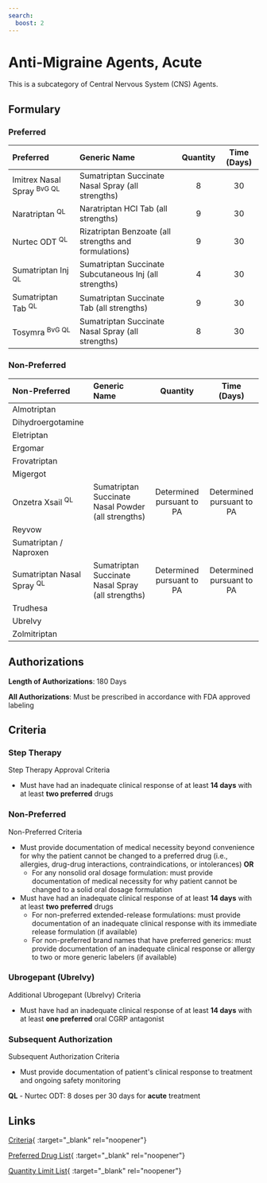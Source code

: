 ```yaml
---
search:
  boost: 2 
---
```


# Anti-Migraine Agents, Acute

This is a subcategory of Central Nervous System (CNS) Agents.

## Formulary

### Preferred

| Preferred                             | Generic Name                                           | Quantity | Time (Days) |
|:--------------------------------------|:-------------------------------------------------------|:--------:|:-----------:|
| Imitrex Nasal Spray <sup>BvG QL</sup> | Sumatriptan Succinate Nasal Spray (all strengths)      |    8     |     30      |
| Naratriptan <sup>QL</sup>             | Naratriptan HCI Tab (all strengths)                    |    9     |     30      |
| Nurtec ODT <sup>QL</sup>              | Rizatriptan Benzoate (all strengths and formulations)  |    9     |     30      |
| Sumatriptan Inj <sup>QL</sup>         | Sumatriptan Succinate Subcutaneous Inj (all strengths) |    4     |     30      |
| Sumatriptan Tab <sup>QL</sup>         | Sumatriptan Succinate Tab (all strengths)              |    9     |     30      |
| Tosymra <sup>BvG QL</sup>             | Sumatriptan Succinate Nasal Spray (all strengths)      |    8     |     30      |

### Non-Preferred

| Non-Preferred                         | Generic Name                                       |         Quantity          |        Time (Days)        |
|:--------------------------------------|:---------------------------------------------------|:-------------------------:|:-------------------------:|
| Almotriptan                           |                                                    |                           |                           |
| Dihydroergotamine                     |                                                    |                           |                           |
| Eletriptan                            |                                                    |                           |                           |
| Ergomar                               |                                                    |                           |                           |
| Frovatriptan                          |                                                    |                           |                           |
| Migergot                              |                                                    |                           |                           |
| Onzetra Xsail <sup>QL</sup>           | Sumatriptan Succinate Nasal Powder (all strengths) | Determined pursuant to PA | Determined pursuant to PA |
| Reyvow                                |                                                    |                           |                           |
| Sumatriptan / Naproxen                |                                                    |                           |                           |
| Sumatriptan Nasal Spray <sup>QL</sup> | Sumatriptan Succinate Nasal Spray (all strengths)  | Determined pursuant to PA | Determined pursuant to PA |
| Trudhesa                              |                                                    |                           |                           |
| Ubrelvy                               |                                                    |                           |                           |
| Zolmitriptan                          |                                                    |                           |                           |

## Authorizations

**Length of Authorizations**: 180 Days

**All Authorizations**: Must be prescribed in accordance with FDA approved labeling

## Criteria

### Step Therapy

Step Therapy Approval Criteria

- Must have had an inadequate clinical response of at least **14 days** with at least **two preferred** drugs

### Non-Preferred

Non-Preferred Criteria

- Must provide documentation of medical necessity beyond convenience for why the patient cannot be changed to a preferred drug (i.e., allergies, drug-drug interactions, contraindications, or intolerances) **OR**
    - For any nonsolid oral dosage formulation: must provide documentation of medical necessity for why patient cannot be changed to a solid oral dosage formulation
- Must have had an inadequate clinical response of at least **14 days** with at least **two preferred** drugs
    - For non-preferred extended-release formulations: must provide documentation of an inadequate clinical response with its immediate release formulation (if available)
    - For non-preferred brand names that have preferred generics: must provide documentation of an inadequate clinical response or allergy to two or more generic labelers (if available)

### Ubrogepant (Ubrelvy)

Additional Ubrogepant (Ubrelvy) Criteria

- Must have had an inadequate clinical response of at least **14 days** with at least **one preferred** oral CGRP antagonist 
### Subsequent Authorization

Subsequent Authorization Criteria

- Must provide documentation of patient's clinical response to treatment and ongoing safety monitoring

**QL** - Nurtec ODT: 8 doses per 30 days for **acute** treatment

## Links

[Criteria](https://pharmacy.medicaid.ohio.gov/sites/default/files/20230401_UPDL_Criteria%20_APPROVED.pdf#page=26){ :target="_blank" rel="noopener"}

[Preferred Drug List](https://pharmacy.medicaid.ohio.gov/sites/default/files/20230401_UPDL_v7_Approved.pdf#page=13){ :target="_blank" rel="noopener"}

[Quantity Limit List](https://pharmacy.medicaid.ohio.gov/sites/default/files/20230101_Ohio_Medicaid_Quantity_Document_APPROVED.pdf){ :target="_blank" rel="noopener"}
